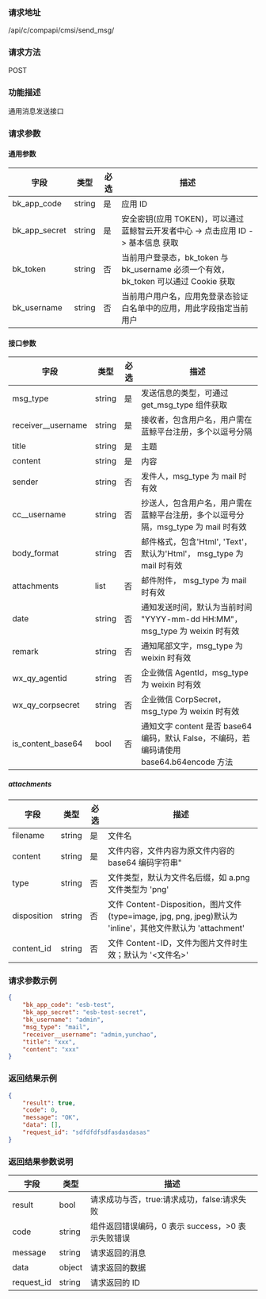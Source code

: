 ### 请求地址

/api/c/compapi/cmsi/send_msg/

### 请求方法

POST

### 功能描述

通用消息发送接口

### 请求参数

#### 通用参数

| 字段 | 类型 | 必选 |  描述 |
|--------------|--------|----|------------|
| bk_app_code | string | 是 | 应用 ID |
| bk_app_secret| string | 是 | 安全密钥(应用 TOKEN)，可以通过 蓝鲸智云开发者中心 -&gt; 点击应用 ID -&gt; 基本信息 获取 |
| bk_token | string | 否 | 当前用户登录态，bk_token 与 bk_username 必须一个有效，bk_token 可以通过 Cookie 获取 |
| bk_username | string | 否 | 当前用户用户名，应用免登录态验证白名单中的应用，用此字段指定当前用户 |

#### 接口参数

| 字段 | 类型 | 必选 | 描述 |
|--------------------|--------|----|------------|
| msg_type | string | 是 | 发送信息的类型，可通过 get_msg_type 组件获取 |
| receiver__username | string | 是 | 接收者，包含用户名，用户需在蓝鲸平台注册，多个以逗号分隔 |
| title | string | 是 | 主题 |
| content | string | 是 | 内容 |
| sender | string | 否 | 发件人，msg_type 为 mail 时有效 |
| cc__username | string | 否 | 抄送人，包含用户名，用户需在蓝鲸平台注册，多个以逗号分隔，msg_type 为 mail 时有效 |
| body_format | string | 否 | 邮件格式，包含'Html', 'Text'，默认为'Html'， msg_type 为 mail 时有效 |
| attachments | list | 否 | 邮件附件， msg_type 为 mail 时有效 |
| date | string | 否 | 通知发送时间，默认为当前时间 "YYYY-mm-dd HH:MM"，msg_type 为 weixin 时有效 |
| remark | string | 否 | 通知尾部文字，msg_type 为 weixin 时有效|
| wx_qy_agentid | string | 否 | 企业微信 AgentId，msg_type 为 weixin 时有效 |
| wx_qy_corpsecret | string | 否 | 企业微信 CorpSecret，msg_type 为 weixin 时有效 |
| is_content_base64 | bool | 否 | 通知文字 content 是否 base64 编码，默认 False，不编码，若编码请使用 base64.b64encode 方法 |

##### attachments

| 字段 | 类型 | 必选 | 描述 |
|-------------|--------|----|--------|
| filename | string | 是 | 文件名 |
| content | string | 是 | 文件内容，文件内容为原文件内容的 base64 编码字符串" |
| type | string | 否 | 文件类型，默认为文件名后缀，如 a.png 文件类型为 'png' |
| disposition | string | 否 | 文件 Content-Disposition，图片文件(type=image, jpg, png, jpeg)默认为 'inline'，其他文件默认为 'attachment' |
| content_id | string | 否 | 文件 Content-ID，文件为图片文件时生效；默认为 '<文件名>' |

### 请求参数示例

```json
{
    "bk_app_code": "esb-test",
    "bk_app_secret": "esb-test-secret",
    "bk_username": "admin",
    "msg_type": "mail",
    "receiver__username": "admin,yunchao",
    "title": "xxx",
    "content": "xxx"
}
```

### 返回结果示例

```json
{
    "result": true,
    "code": 0,
    "message": "OK",
    "data": [],
    "request_id": "sdfdfdfsdfasdasdasas"
}
```

### 返回结果参数说明

| 字段 | 类型 | 描述 |
|-----------|--------|-----------|
| result | bool | 请求成功与否，true:请求成功，false:请求失败 |
| code | string | 组件返回错误编码，0 表示 success，>0 表示失败错误 |
| message | string | 请求返回的消息 |
| data | object | 请求返回的数据 |
| request_id| string | 请求返回的 ID |
